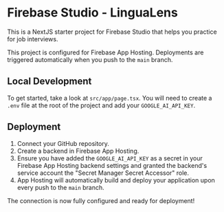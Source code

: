 # Firebase Studio - LinguaLens

This is a NextJS starter project for Firebase Studio that helps you practice for job interviews.

This project is configured for Firebase App Hosting. Deployments are triggered automatically when you push to the `main` branch.

## Local Development

To get started, take a look at `src/app/page.tsx`. You will need to create a `.env` file at the root of the project and add your `GOOGLE_AI_API_KEY`.

## Deployment

1.  Connect your GitHub repository.
2.  Create a backend in Firebase App Hosting.
3.  Ensure you have added the `GOOGLE_AI_API_KEY` as a secret in your Firebase App Hosting backend settings and granted the backend's service account the "Secret Manager Secret Accessor" role.
4.  App Hosting will automatically build and deploy your application upon every push to the `main` branch.

The connection is now fully configured and ready for deployment!
<!-- Final test commit -->